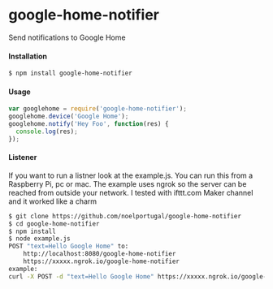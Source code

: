 # google-home-notifier
Send notifications to Google Home

#### Installation
```sh
$ npm install google-home-notifier
```

#### Usage
```javascript
var googlehome = require('google-home-notifier');
googlehome.device('Google Home');
googlehome.notify('Hey Foo', function(res) {
  console.log(res);
});
```

#### Listener
If you want to run a listner look at the example.js. You can run this from a Raspberry Pi, pc or mac. The example uses ngrok so the server can be reached from outside your network. I tested with ifttt.com Maker channel and it worked like a charm

```sh
$ git clone https://github.com/noelportugal/google-home-notifier
$ cd google-home-notifier
$ npm install
$ node example.js
POST "text=Hello Google Home" to:
    http://localhost:8080/google-home-notifier
    https://xxxxx.ngrok.io/google-home-notifier
example:
curl -X POST -d "text=Hello Google Home" https://xxxxx.ngrok.io/google-home-notifier
```
